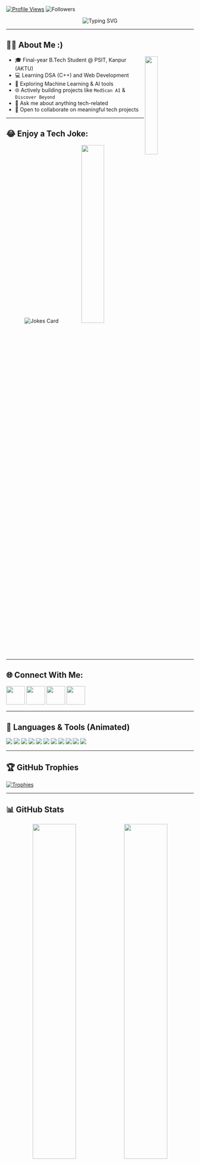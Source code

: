 [![Profile Views](https://komarev.com/ghpvc/?username=Dev-pratap-singh01&color=brightgreen&style=flat-square)](https://github.com/Dev-pratap-singh01)
![Followers](https://img.shields.io/github/followers/Dev-pratap-singh01?label=Followers&style=social)

<div align="center">
  <img src="https://readme-typing-svg.herokuapp.com?font=Dancing+Script&size=38&duration=6000&pause=1000&color=00BFFF&center=true&vCenter=true&width=1100&height=100&lines=Hey,+I'm+Dev+Pratap+Singh!;Welcome+to+my+GitHub+Profile..+%F0%9F%99%8F%F0%9F%92%96;Nice+to+meet+you+here+%F0%9F%98%8A" alt="Typing SVG" />
</div>

---

## 👨‍💻 About Me :)

<a href="https://github.com/Dev-pratap-singh01">
  <img align="right" width="26%" src="https://user-images.githubusercontent.com/76244600/130684066-fb0b5e47-6c93-469e-ba45-7cb62833b965.png" />
</a>

- 🎓 Final-year B.Tech Student @ PSIT, Kanpur (AKTU)  
- 💻 Learning DSA (C++) and Web Development  
- 🧠 Exploring Machine Learning & AI tools  
- 🌐 Actively building projects like `MedScan AI` & `Discover Beyond`  
- 💬 Ask me about anything tech-related  
- 🤝 Open to collaborate on meaningful tech projects

---

## 😂 Enjoy a Tech Joke:

<p align="center">
  <img src="https://readme-jokes.vercel.app/api" alt="Jokes Card" />
  <img width="35%" src="https://media.giphy.com/media/IPhL5ZvzvcGVWml71R/giphy.gif" />
</p>

---

## 🌐 Connect With Me:

<p>
  <a href="mailto:devpratapofficial@gmail.com"><img src="https://cdn4.iconfinder.com/data/icons/social-media-logos-6/512/112-gmail_email_mail-64.png" width="50" /></a>
  <a href="https://www.linkedin.com/in/dev-pratap-singh01"><img src="https://cdn2.iconfinder.com/data/icons/social-media-2199/64/social_media_isometric_14-linkedin-512.png" width="50" /></a>
  <a href="https://twitter.com/devpratap_singh"><img src="https://cdn2.iconfinder.com/data/icons/social-media-2199/64/social_media_isometric_6-twitter-512.png" width="50" /></a>
  <a href="https://www.instagram.com/devpratap_singh"><img src="https://cdn0.iconfinder.com/data/icons/sociale-media/128/Instagram.png" width="50" /></a>
</p>

---

## 🧰 Languages & Tools (Animated)

<p>
  <img src="https://readme-components.vercel.app/api?component=logo&fill=black&logo=react&animation=spin&svgfill=15d8fe" />
  <img src="https://readme-components.vercel.app/api?component=logo&fill=black&logo=node.js&animation=spin&svgfill=659b60" />
  <img src="https://readme-components.vercel.app/api?component=logo&fill=black&logo=mongodb&animation=spin&svgfill=4DB33D" />
  <img src="https://readme-components.vercel.app/api?component=logo&fill=black&logo=html5&animation=spin&svgfill=E34F26" />
  <img src="https://readme-components.vercel.app/api?component=logo&fill=black&logo=css3&animation=spin&svgfill=1572B6" />
  <img src="https://readme-components.vercel.app/api?component=logo&fill=black&logo=tailwindcss&animation=spin&svgfill=06B6D4" />
  <img src="https://readme-components.vercel.app/api?component=logo&fill=black&logo=bootstrap&animation=spin&svgfill=7952B3" />
  <img src="https://readme-components.vercel.app/api?component=logo&fill=black&logo=javascript&animation=spin&svgfill=f7df1e" />
  <img src="https://readme-components.vercel.app/api?component=logo&fill=black&logo=cplusplus&animation=spin&svgfill=00599C" />
  <img src="https://readme-components.vercel.app/api?component=logo&fill=black&logo=git&animation=spin&svgfill=F05032" />
  <img src="https://readme-components.vercel.app/api?component=logo&fill=black&logo=github&animation=spin&svgfill=ffffff" />
</p>

---

## 🏆 GitHub Trophies

[![Trophies](https://github-profile-trophy.vercel.app/?username=Dev-pratap-singh01&theme=onedark&column=7&no-frame=true)](https://github.com/ryo-ma/github-profile-trophy)

---

## 📊 GitHub Stats

<div align="center">
  <img height="auto" width="48%" src="https://github-readme-stats.vercel.app/api?username=Dev-pratap-singh01&show_icons=true&hide_border=true&theme=radical" />
  <img height="auto" width="48%" src="https://github-readme-stats.vercel.app/api/top-langs/?username=Dev-pratap-singh01&hide_border=true&layout=compact&theme=radical" />
  <img width="90%" src="https://github-readme-streak-stats.herokuapp.com/?user=Dev-pratap-singh01&theme=radical&hide_border=true" />
</div>

---

<div align="center">
  <img src="https://readme-typing-svg.herokuapp.com?font=Dancing+Script&height=70&weight=500&size=30&duration=5000&pause=1000&color=FFD700&width=700&lines=Design+❤️+By+Dev+Pratap+Singh..+🙏✌;Follow+for+More+Projects...+🚀🔥" />
</div>
